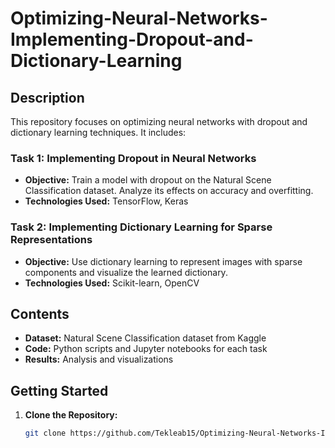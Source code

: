 # Optimizing-Neural-Networks-Implementing-Dropout-and-Dictionary-Learning
## Description
This repository focuses on optimizing neural networks with dropout and dictionary learning techniques. It includes:

### Task 1: Implementing Dropout in Neural Networks
- **Objective:** Train a model with dropout on the Natural Scene Classification dataset. Analyze its effects on accuracy and overfitting.
- **Technologies Used:** TensorFlow, Keras

### Task 2: Implementing Dictionary Learning for Sparse Representations
- **Objective:** Use dictionary learning to represent images with sparse components and visualize the learned dictionary.
- **Technologies Used:** Scikit-learn, OpenCV

## Contents
- **Dataset:** Natural Scene Classification dataset from Kaggle
- **Code:** Python scripts and Jupyter notebooks for each task
- **Results:** Analysis and visualizations

## Getting Started
1. **Clone the Repository:**
   ```bash
   git clone https://github.com/Tekleab15/Optimizing-Neural-Networks-Implementing-Dropout-and-Dictionary-Learning.git
